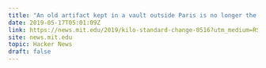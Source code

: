 ```yaml
---
title: "An old artifact kept in a vault outside Paris is no longer the standard kilogram"
date: 2019-05-17T05:01:09Z
link: https://news.mit.edu/2019/kilo-standard-change-0516?utm_medium=RSS&utm_source=hune
site: news.mit.edu
topic: Hacker News
draft: false
---
```

